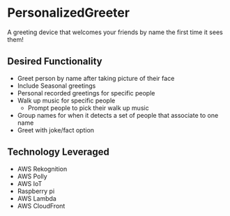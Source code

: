 # PersonalizedGreeter
A greeting device that welcomes your friends by name the first time it sees them!
## Desired Functionality
* Greet person by name after taking picture of their face
* Include Seasonal greetings
* Personal recorded greetings for specific people
* Walk up music for specific people
    * Prompt people to pick their walk up music
* Group names for when it detects a set of people that associate to one name
* Greet with joke/fact option
## Technology Leveraged
* AWS Rekognition
* AWS Polly
* AWS IoT
* Raspberry pi
* AWS Lambda
* AWS CloudFront
